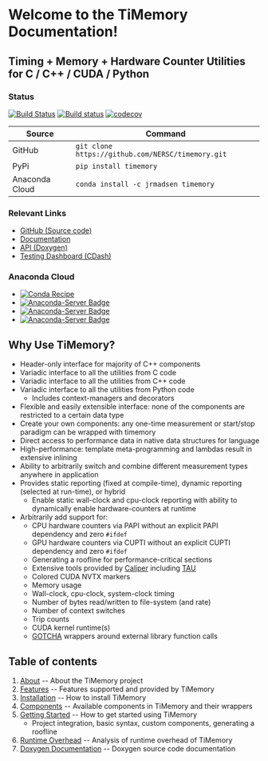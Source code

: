 # Welcome to the TiMemory Documentation!

## Timing + Memory + Hardware Counter Utilities for C / C++ / CUDA / Python

### Status

[![Build Status](https://travis-ci.org/NERSC/timemory.svg?branch=master)](https://travis-ci.org/NERSC/timemory)
[![Build status](https://ci.appveyor.com/api/projects/status/8xk72ootwsefi8c1/branch/master?svg=true)](https://ci.appveyor.com/project/jrmadsen/timemory/branch/master)
[![codecov](https://codecov.io/gh/NERSC/timemory/branch/master/graph/badge.svg)](https://codecov.io/gh/NERSC/timemory)

| Source         | Command                                           |
| -------------- | ------------------------------------------------- |
| GitHub         | `git clone https://github.com/NERSC/timemory.git` |
| PyPi           | `pip install timemory`                            |
| Anaconda Cloud | `conda install -c jrmadsen timemory`              |

### Relevant Links

- [GitHub (Source code)](https://github.com/NERSC/timemory)
- [Documentation](https://timemory.readthedocs.io/en/latest/)
- [API (Doxygen)](https://timemory.readthedocs.io/en/latest/doxygen-html/)
- [Testing Dashboard (CDash)](https://cdash.nersc.gov/index.php?project=TiMemory)

### Anaconda Cloud

- [![Conda Recipe](https://img.shields.io/badge/recipe-timemory-green.svg)](https://anaconda.org/jrmadsen/timemory)
- [![Anaconda-Server Badge](https://anaconda.org/jrmadsen/timemory/badges/version.svg)](https://anaconda.org/jrmadsen/timemory)
- [![Anaconda-Server Badge](https://anaconda.org/jrmadsen/timemory/badges/platforms.svg)](https://anaconda.org/jrmadsen/timemory)
- [![Anaconda-Server Badge](https://anaconda.org/jrmadsen/timemory/badges/downloads.svg)](https://anaconda.org/jrmadsen/timemory)

## Why Use TiMemory?

- Header-only interface for majority of C++ components
- Variadic interface to all the utilities from C code
- Variadic interface to all the utilities from C++ code
- Variadic interface to all the utilities from Python code
    - Includes context-managers and decorators
- Flexible and easily extensible interface: none of the components are restricted to a certain data type
- Create your own components: any one-time measurement or start/stop paradigm can be wrapped with timemory
- Direct access to performance data in native data structures for language
- High-performance: template meta-programming and lambdas result in extensive inlining
- Ability to arbitrarily switch and combine different measurement types anywhere in application
- Provides static reporting (fixed at compile-time), dynamic reporting (selected at run-time), or hybrid
    - Enable static wall-clock and cpu-clock reporting with ability to dynamically enable hardware-counters at runtime
- Arbitrarily add support for:
    - CPU hardware counters via PAPI without an explicit PAPI dependency and zero `#ifdef`
    - GPU hardware counters via CUPTI without an explicit CUPTI dependency and zero `#ifdef`
    - Generating a roofline for performance-critical sections
    - Extensive tools provided by [Caliper](https://github.com/LLNL/Caliper) including [TAU](https://www.cs.uoregon.edu/research/tau/home.php)
    - Colored CUDA NVTX markers
    - Memory usage
    - Wall-clock, cpu-clock, system-clock timing
    - Number of bytes read/written to file-system (and rate)
    - Number of context switches
    - Trip counts
    - CUDA kernel runtime(s)
    - [GOTCHA](https://github.com/LLNL/GOTCHA) wrappers around external library function calls

## Table of contents

1. [About](about) -- About the TiMemory project
2. [Features](features) -- Features supported and provided by TiMemory
3. [Installation](installation) -- How to install TiMemory
4. [Components](components) -- Available components in TiMemory and their wrappers
5. [Getting Started](getting_started) -- How to get started using TiMemory
    - Project integration, basic syntax, custom components, generating a roofline
6. [Runtime Overhead](overhead) -- Analysis of runtime overhead of TiMemory
7. [Doxygen Documentation](doxygen-xml) -- Doxygen source code documentation
